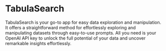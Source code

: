 # TabulaSearch

TabulaSearch is your go-to app for easy data exploration and manipulation. It offers a straightforward method for effortlessly exploring and manipulating datasets through easy-to-use prompts. All you need is your OpenAI API key to unlock the full potential of your data and uncover remarkable insights effortlessly.
